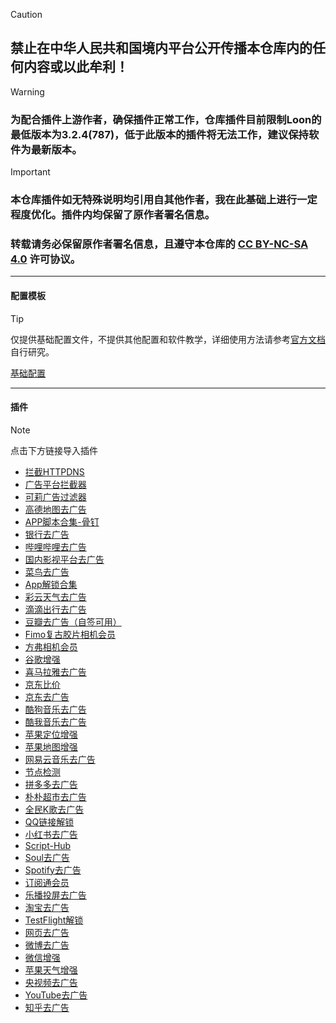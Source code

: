 > [!CAUTION]
> ## 禁止在中华人民共和国境内平台公开传播本仓库内的任何内容或以此牟利！

> [!WARNING]
> ### 为配合插件上游作者，确保插件正常工作，仓库插件目前限制Loon的最低版本为3.2.4(787)，低于此版本的插件将无法工作，建议保持软件为最新版本。

> [!IMPORTANT]
> ### 本仓库插件如无特殊说明均引用自其他作者，我在此基础上进行一定程度优化。插件内均保留了原作者署名信息。
> 
> ### 转载请务必保留原作者署名信息，且遵守本仓库的 [CC BY-NC-SA 4.0](LICENSE.md) 许可协议。

------

#### 配置模板
> [!TIP]
> 仅提供基础配置文件，不提供其他配置和软件教学，详细使用方法请参考[官方文档](https://nsloon.app/docs/intro)自行研究。
> 
> [基础配置](https://www.nsloon.com/openloon/import?sub=https://raw.githubusercontent.com/mist-whisper/Loon/refs/heads/master/Loon.conf)

------

#### 插件

> [!note]
> 点击下方链接导入插件

* [拦截HTTPDNS](https://www.nsloon.com/openloon/import?plugin=https://raw.githubusercontent.com/mist-whisper/Loon/master/Plugins/Block_HTTPDNS.plugin)
* [广告平台拦截器](https://www.nsloon.com/openloon/import?plugin=https://raw.githubusercontent.com/mist-whisper/Loon/master/Plugins/BlockAdvertisters.plugin)
* [可莉广告过滤器](https://www.nsloon.com/openloon/import?plugin=https://raw.githubusercontent.com/mist-whisper/Loon/master/Plugins/Remove_ads_by_keli.plugin)
* [高德地图去广告](https://www.nsloon.com/openloon/import?plugin=https://raw.githubusercontent.com/mist-whisper/Loon/master/Plugins/Amap_remove_ads.plugin)
* [APP脚本合集-骨钉](https://www.nsloon.com/openloon/import?plugin=https://raw.githubusercontent.com/mist-whisper/Loon/master/Plugins/Appheji_Guding.plugin)
* [银行去广告](https://www.nsloon.com/openloon/import?plugin=https://raw.githubusercontent.com/mist-whisper/Loon/master/Plugins/Bank_remove_ads.plugin)
* [哔哩哔哩去广告](https://www.nsloon.com/openloon/import?plugin=https://raw.githubusercontent.com/mist-whisper/Loon/refs/heads/master/Plugins/BiliBili_remove_ads.plugin)
* [国内影视平台去广告](https://www.nsloon.com/openloon/import?plugin=https://raw.githubusercontent.com/mist-whisper/Loon/master/Plugins/CNFTP.plugin)
* [菜鸟去广告](https://www.nsloon.com/openloon/import?plugin=https://raw.githubusercontent.com/mist-whisper/Loon/master/Plugins/Cainiao_remove_ads.plugin)
* [App解锁合集](https://www.nsloon.com/openloon/import?plugin=https://raw.githubusercontent.com/mist-whisper/Loon/master/Plugins/Collections.plugin)
* [彩云天气去广告](https://www.nsloon.com/openloon/import?plugin=https://raw.githubusercontent.com/mist-whisper/Loon/master/Plugins/ColorfulClouds_remove_ads.plugin)
* [滴滴出行去广告](https://www.nsloon.com/openloon/import?plugin=https://raw.githubusercontent.com/mist-whisper/Loon/master/Plugins/DiDi_remove_ads.plugin)
* [豆瓣去广告（自签可用）](https://www.nsloon.com/openloon/import?plugin=https://raw.githubusercontent.com/mist-whisper/Loon/master/Plugins/DouBan_remove_ads.plugin)
* [Fimo复古胶片相机会员](https://www.nsloon.com/openloon/import?plugin=https://raw.githubusercontent.com/mist-whisper/Loon/master/Plugins/FIMO.plugin)
* [方弗相机会员](https://www.nsloon.com/openloon/import?plugin=https://raw.githubusercontent.com/mist-whisper/Loon/master/Plugins/FunforCam.plugin)
* [谷歌增强](https://www.nsloon.com/openloon/import?plugin=https://raw.githubusercontent.com/mist-whisper/Loon/refs/heads/master/Plugins/Google_Enhance.plugin)
* [喜马拉雅去广告](https://www.nsloon.com/openloon/import?plugin=https://raw.githubusercontent.com/mist-whisper/Loon/master/Plugins/Himalaya_remove_ads.plugin)
* [京东比价](https://www.nsloon.com/openloon/import?plugin=https://raw.githubusercontent.com/mist-whisper/Loon/master/Plugins/JD_Price.plugin)
* [京东去广告](https://www.nsloon.com/openloon/import?plugin=https://raw.githubusercontent.com/mist-whisper/Loon/master/Plugins/JD_remove_ads.plugin)
* [酷狗音乐去广告](https://www.nsloon.com/openloon/import?plugin=https://raw.githubusercontent.com/mist-whisper/Loon/master/Plugins/KuGou_remove_ads.plugin)
* [酷我音乐去广告](https://www.nsloon.com/openloon/import?plugin=https://raw.githubusercontent.com/mist-whisper/Loon/master/Plugins/Kuwo_remove_ads.plugin)
* [苹果定位增强](https://www.nsloon.com/openloon/import?plugin=https://raw.githubusercontent.com/mist-whisper/Loon/refs/heads/master/Plugins/Location.plugin)
* [苹果地图增强](https://www.nsloon.com/openloon/import?plugin=https://raw.githubusercontent.com/mist-whisper/Loon/refs/heads/master/Plugins/Maps.plugin)
* [网易云音乐去广告](https://www.nsloon.com/openloon/import?plugin=https://raw.githubusercontent.com/mist-whisper/Loon/master/Plugins/NetEaseCloudMusic_remove_ads.plugin)
* [节点检测](https://www.nsloon.com/openloon/import?plugin=https://raw.githubusercontent.com/mist-whisper/Loon/master/Plugins/Node_detection_tool.plugin)
* [拼多多去广告](https://www.nsloon.com/openloon/import?plugin=https://raw.githubusercontent.com/mist-whisper/Loon/master/Plugins/PinDuoDuo_remove_ads.plugin)
* [朴朴超市去广告](https://www.nsloon.com/openloon/import?plugin=https://raw.githubusercontent.com/mist-whisper/Loon/master/Plugins/PuPuMall_remove_ads.plugin)
* [全民K歌去广告](https://www.nsloon.com/openloon/import?plugin=https://raw.githubusercontent.com/mist-whisper/Loon/master/Plugins/QQKSong_remove_ads.plugin)
* [QQ链接解锁](https://www.nsloon.com/openloon/import?plugin=https://raw.githubusercontent.com/mist-whisper/Loon/master/Plugins/QQ_Redirect.plugin)
* [小红书去广告](https://www.nsloon.com/openloon/import?plugin=https://raw.githubusercontent.com/mist-whisper/Loon/master/Plugins/RedPaper_remove_ads.plugin)
* [Script-Hub](https://www.nsloon.com/openloon/import?plugin=https://raw.githubusercontent.com/mist-whisper/Loon/refs/heads/master/Plugins/Script-Hub.plugin)
* [Soul去广告](https://www.nsloon.com/openloon/import?plugin=https://raw.githubusercontent.com/mist-whisper/Loon/master/Plugins/Soul_remove_ads.plugin)
* [Spotify去广告](https://www.nsloon.com/openloon/import?plugin=https://raw.githubusercontent.com/mist-whisper/Loon/refs/heads/master/Plugins/Spotify_remove_ads.plugin)
* [订阅通会员](https://www.nsloon.com/openloon/import?plugin=https://raw.githubusercontent.com/mist-whisper/Loon/refs/heads/master/Plugins/Subtrack.plugin)
* [乐播投屏去广告](https://www.nsloon.com/openloon/import?plugin=https://raw.githubusercontent.com/mist-whisper/Loon/master/Plugins/TV_Assistant_remove_ads.plugin)
* [淘宝去广告](https://www.nsloon.com/openloon/import?plugin=https://raw.githubusercontent.com/mist-whisper/Loon/refs/heads/master/Plugins/Taobao_remove_ads.plugin)
* [TestFlight解锁](https://www.nsloon.com/openloon/import?plugin=https://raw.githubusercontent.com/mist-whisper/Loon/master/Plugins/TestFlightRegionUnlock.plugin)
* [网页去广告](https://www.nsloon.com/openloon/import?plugin=https://raw.githubusercontent.com/mist-whisper/Loon/refs/heads/master/Plugins/Webpage.plugin)
* [微博去广告](https://www.nsloon.com/openloon/import?plugin=https://raw.githubusercontent.com/mist-whisper/Loon/master/Plugins/Weibo_remove_ads.plugin)
* [微信增强](https://www.nsloon.com/openloon/import?plugin=https://raw.githubusercontent.com/mist-whisper/Loon/refs/heads/master/Plugins/WeChat_Enhance.plugin)
* [苹果天气增强](https://www.nsloon.com/openloon/import?plugin=https://raw.githubusercontent.com/mist-whisper/Loon/refs/heads/master/Plugins/WeatherKit.plugin)
* [央视频去广告](https://www.nsloon.com/openloon/import?plugin=https://raw.githubusercontent.com/mist-whisper/Loon/master/Plugins/Yangshipin.plugin)
* [YouTube去广告](https://www.nsloon.com/openloon/import?plugin=https://raw.githubusercontent.com/mist-whisper/Loon/master/Plugins/YouTube_remove_ads.plugin)
* [知乎去广告](https://www.nsloon.com/openloon/import?plugin=https://raw.githubusercontent.com/mist-whisper/Loon/master/Plugins/Zhihu_remove_ads.plugin)
 <td></td>
    <td></td>
    <td></td>
  <tr>
